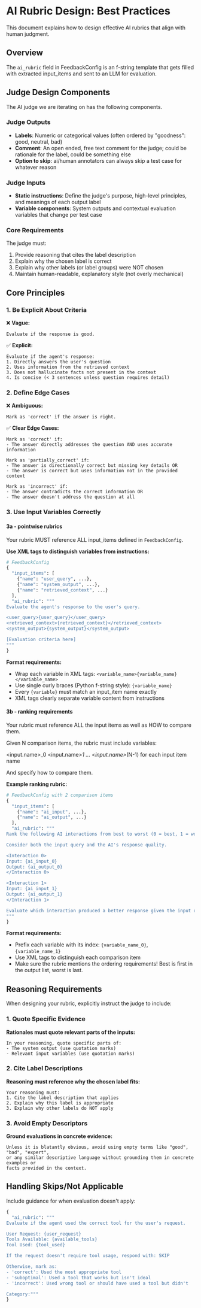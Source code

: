 # AI Rubric Design: Best Practices

This document explains how to design effective AI rubrics that align with human judgment.

## Overview

The `ai_rubric` field in FeedbackConfig is an f-string template that gets filled with extracted input_items and sent to an LLM for evaluation.

## Judge Design Components

The AI judge we are iterating on has the following components.

### Judge Outputs
- **Labels**: Numeric or categorical values (often ordered by "goodness": good, neutral, bad)
- **Comment**: An open ended, free text comment for the judge; could be rationale for the label, could be something else
- **Option to skip**: ai/human annotators can always skip a test case for whatever reason

### Judge Inputs
- **Static instructions**: Define the judge's purpose, high-level principles, and meanings of each output label
- **Variable components**: System outputs and contextual evaluation variables that change per test case

### Core Requirements

The judge must:
1. Provide reasoning that cites the label description
2. Explain why the chosen label is correct
3. Explain why other labels (or label groups) were NOT chosen
4. Maintain human-readable, explanatory style (not overly mechanical)

## Core Principles

### 1. Be Explicit About Criteria

❌ **Vague:**
```
Evaluate if the response is good.
```

✅ **Explicit:**
```
Evaluate if the agent's response:
1. Directly answers the user's question
2. Uses information from the retrieved context
3. Does not hallucinate facts not present in the context
4. Is concise (< 3 sentences unless question requires detail)
```

### 2. Define Edge Cases

❌ **Ambiguous:**
```
Mark as 'correct' if the answer is right.
```

✅ **Clear Edge Cases:**
```
Mark as 'correct' if:
- The answer directly addresses the question AND uses accurate information

Mark as 'partially_correct' if:
- The answer is directionally correct but missing key details OR
- The answer is correct but uses information not in the provided context

Mark as 'incorrect' if:
- The answer contradicts the correct information OR
- The answer doesn't address the question at all
```

### 3. Use Input Variables Correctly

#### 3a - pointwise rubrics

Your rubric MUST reference ALL input_items defined in `FeedbackConfig`.

**Use XML tags to distinguish variables from instructions:**

```python
# FeedbackConfig
{
  "input_items": [
    {"name": "user_query", ...},
    {"name": "system_output", ...},
    {"name": "retrieved_context", ...}
  ],
  "ai_rubric": """
Evaluate the agent's response to the user's query.

<user_query>{user_query}</user_query>
<retrieved_context>{retrieved_context}</retrieved_context>
<system_output>{system_output}</system_output>

[Evaluation criteria here]
"""
}
```

**Format requirements:**
- Wrap each variable in XML tags: `<variable_name>{variable_name}</variable_name>`
- Use single curly braces (Python f-string style): `{variable_name}`
- Every `{variable}` must match an input_item name exactly
- XML tags clearly separate variable content from instructions

#### 3b - ranking requirements
Your rubric must reference ALL the input items as well as HOW to compare them.

Given N comparison items, the rubric must include variables:

<input.name>_0 <input.name>_1 ... <input.name>_(N-1)
for each input item name

And specify how to compare them.

**Example ranking rubric:**

```python
# FeedbackConfig with 2 comparison items
{
  "input_items": [
    {"name": "ai_input", ...},
    {"name": "ai_output", ...}
  ],
  "ai_rubric": """
Rank the following AI interactions from best to worst (0 = best, 1 = worst).

Consider both the input query and the AI's response quality.

<Interaction 0>
Input: {ai_input_0}
Output: {ai_output_0}
</Interaction 0>

<Interaction 1>
Input: {ai_input_1}
Output: {ai_output_1}
</Interaction 1>

Evaluate which interaction produced a better response given the input query.
"""
}
```

**Format requirements:**
- Prefix each variable with its index: `{variable_name_0}`, `{variable_name_1}`
- Use XML tags to distinguish each comparison item
- Make sure the rubric mentions the ordering requirements! Best is first in the output list, worst is last.

## Reasoning Requirements

When designing your rubric, explicitly instruct the judge to include:

### 1. Quote Specific Evidence
**Rationales must quote relevant parts of the inputs:**

```
In your reasoning, quote specific parts of:
- The system output (use quotation marks)
- Relevant input variables (use quotation marks)
```

### 2. Cite Label Descriptions
**Reasoning must reference why the chosen label fits:**

```
Your reasoning must:
1. Cite the label description that applies
2. Explain why this label is appropriate
3. Explain why other labels do NOT apply
```

### 3. Avoid Empty Descriptors
**Ground evaluations in concrete evidence:**

```
Unless it is blatantly obvious, avoid using empty terms like "good", "bad", "expert",
or any similar descriptive language without grounding them in concrete examples or
facts provided in the context.
```

## Handling Skips/Not Applicable

Include guidance for when evaluation doesn't apply:

```python
{
  "ai_rubric": """
Evaluate if the agent used the correct tool for the user's request.

User Request: {user_request}
Tools Available: {available_tools}
Tool Used: {tool_used}

If the request doesn't require tool usage, respond with: SKIP

Otherwise, mark as:
- 'correct': Used the most appropriate tool
- 'suboptimal': Used a tool that works but isn't ideal
- 'incorrect': Used wrong tool or should have used a tool but didn't

Category:"""
}
```